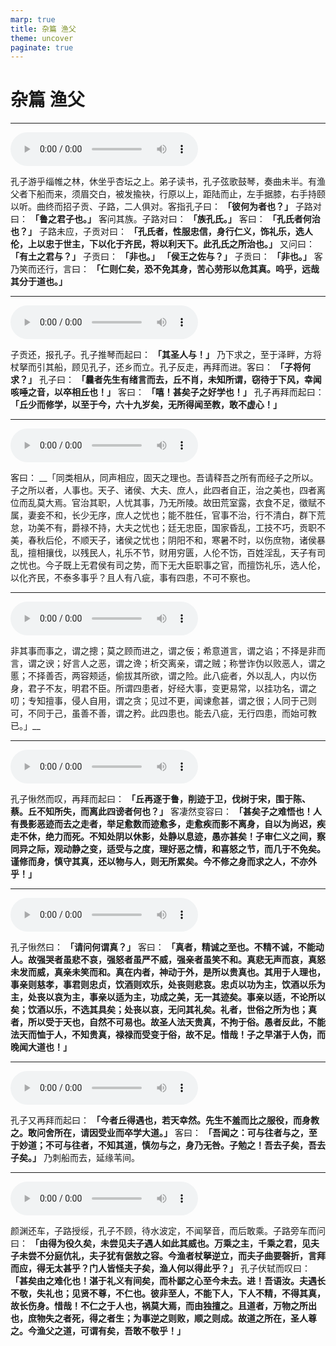 ```yaml
---
marp: true
title: 杂篇 渔父
theme: uncover
paginate: true
---
```


# 杂篇 渔父

---

![](assets/audios/32/1.mp3)

孔子游乎缁帷之林，休坐乎杏坛之上。弟子读书，孔子弦歌鼓琴，奏曲未半。有渔父者下船而来，须眉交白，被发揄袂，行原以上，距陆而止，左手据膝，右手持颐以听。曲终而招子贡、子路，二人俱对。客指孔子曰： __「彼何为者也？」__ 子路对曰： __「鲁之君子也。」__ 客问其族。子路对曰： __「族孔氏。」__ 客曰： __「孔氏者何治也？」__ 子路未应，子贡对曰： __「孔氏者，性服忠信，身行仁义，饰礼乐，选人伦，上以忠于世主，下以化于齐民，将以利天下。此孔氏之所治也。」__ 又问曰： __「有土之君与？」__ 子贡曰： __「非也。」__  __「侯王之佐与？」__ 子贡曰： __「非也。」__ 客乃笑而还行，言曰： __「仁则仁矣，恐不免其身，苦心劳形以危其真。呜乎，远哉其分于道也。」__ 

---

![](assets/audios/32/2.mp3)

子贡还，报孔子。孔子推琴而起曰： __「其圣人与！」__ 乃下求之，至于泽畔，方将杖拏而引其船，顾见孔子，还乡而立。孔子反走，再拜而进。客曰： __「子将何求？」__ 孔子曰： __「曩者先生有绪言而去，丘不肖，未知所谓，窃待于下风，幸闻咳唾之音，以卒相丘也！」__ 客曰： __「嘻！甚矣子之好学也！」__ 孔子再拜而起曰： __「丘少而修学，以至于今，六十九岁矣，无所得闻至教，敢不虚心！」__ 

---

![](assets/audios/32/3.mp3)

客曰： __「同类相从，同声相应，固天之理也。吾请释吾之所有而经子之所以。子之所以者，人事也。天子、诸侯、大夫、庶人，此四者自正，治之美也，四者离位而乱莫大焉。官治其职，人忧其事，乃无所陵。故田荒室露，衣食不足，徵赋不属，妻妾不和，长少无序，庶人之忧也；能不胜任，官事不治，行不清白，群下荒怠，功美不有，爵禄不持，大夫之忧也；廷无忠臣，国家昏乱，工技不巧，贡职不美，春秋后伦，不顺天子，诸侯之忧也；阴阳不和，寒暑不时，以伤庶物，诸侯暴乱，擅相攘伐，以残民人，礼乐不节，财用穷匮，人伦不饬，百姓淫乱，天子有司之忧也。今子既上无君侯有司之势，而下无大臣职事之官，而擅饬礼乐，选人伦，以化齐民，不泰多事乎？且人有八疵，事有四患，不可不察也。

---

![](assets/audios/32/4.mp3)

非其事而事之，谓之摠；莫之顾而进之，谓之佞；希意道言，谓之谄；不择是非而言，谓之谀；好言人之恶，谓之谗；析交离亲，谓之贼；称誉诈伪以败恶人，谓之慝；不择善否，两容颊适，偷拔其所欲，谓之险。此八疵者，外以乱人，内以伤身，君子不友，明君不臣。所谓四患者，好经大事，变更易常，以挂功名，谓之叨；专知擅事，侵人自用，谓之贪；见过不更，闻谏愈甚，谓之很；人同于己则可，不同于己，虽善不善，谓之矜。此四患也。能去八疵，无行四患，而始可教已。」__ 

---

![](assets/audios/32/5.mp3)

孔子愀然而叹，再拜而起曰： __「丘再逐于鲁，削迹于卫，伐树于宋，围于陈、蔡。丘不知所失，而离此四谤者何也？」__ 客凄然变容曰： __「甚矣子之难悟也！人有畏影恶迹而去之走者，举足愈数而迹愈多，走愈疾而影不离身，自以为尚迟，疾走不休，绝力而死。不知处阴以休影，处静以息迹，愚亦甚矣！子审仁义之间，察同异之际，观动静之变，适受与之度，理好恶之情，和喜怒之节，而几于不免矣。谨修而身，慎守其真，还以物与人，则无所累矣。今不修之身而求之人，不亦外乎！」__ 

---

![](assets/audios/32/6.mp3)

孔子愀然曰： __「请问何谓真？」__ 客曰： __「真者，精诚之至也。不精不诚，不能动人。故强哭者虽悲不哀，强怒者虽严不威，强亲者虽笑不和。真悲无声而哀，真怒未发而威，真亲未笑而和。真在内者，神动于外，是所以贵真也。其用于人理也，事亲则慈孝，事君则忠贞，饮酒则欢乐，处丧则悲哀。忠贞以功为主，饮酒以乐为主，处丧以哀为主，事亲以适为主，功成之美，无一其迹矣。事亲以适，不论所以矣；饮酒以乐，不选其具矣；处丧以哀，无问其礼矣。礼者，世俗之所为也；真者，所以受于天也，自然不可易也。故圣人法天贵真，不拘于俗。愚者反此，不能法天而恤于人，不知贵真，禄禄而受变于俗，故不足。惜哉！子之早湛于人伪，而晚闻大道也！」__ 

---

![](assets/audios/32/7.mp3)

孔子又再拜而起曰： __「今者丘得遇也，若天幸然。先生不羞而比之服役，而身教之。敢问舍所在，请因受业而卒学大道。」__ 客曰： __「吾闻之：可与往者与之，至于妙道；不可与往者，不知其道，慎勿与之，身乃无咎。子勉之！吾去子矣，吾去子矣。」__ 乃刺船而去，延缘苇间。

---

![](assets/audios/32/8.mp3)

颜渊还车，子路授绥，孔子不顾，待水波定，不闻拏音，而后敢乘。子路旁车而问曰： __「由得为役久矣，未尝见夫子遇人如此其威也。万乘之主，千乘之君，见夫子未尝不分庭伉礼，夫子犹有倨敖之容。今渔者杖拏逆立，而夫子曲要磬折，言拜而应，得无太甚乎？门人皆怪夫子矣，渔人何以得此乎？」__ 孔子伏轼而叹曰： __「甚矣由之难化也！湛于礼义有间矣，而朴鄙之心至今未去。进！吾语汝。夫遇长不敬，失礼也；见贤不尊，不仁也。彼非至人，不能下人，下人不精，不得其真，故长伤身。惜哉！不仁之于人也，祸莫大焉，而由独擅之。且道者，万物之所出也，庶物失之者死，得之者生；为事逆之则败，顺之则成。故道之所在，圣人尊之。今渔父之道，可谓有矣，吾敢不敬乎！」__ 